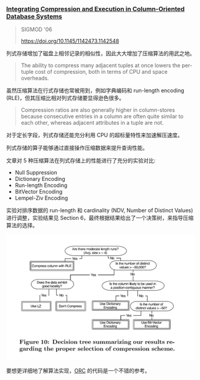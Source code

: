 ### [Integrating Compression and Execution in Column-Oriented Database Systems](../assets/pdfs/c-store-compression.pdf)

> SIGMOD '06
>
> https://doi.org/10.1145/1142473.1142548

列式存储增加了磁盘上相邻记录的相似性，因此大大增加了压缩算法的用武之地。

> The ability to compress many adjacent tuples at once lowers the per-tuple cost of compression,
> both in terms of CPU and space overheads.

虽然压缩算法在行式存储也常被用到，例如字典编码和 run-length encoding (RLE)，但其压缩比相对列式存储要显得逊色很多。

> Compression ratios are also generally higher in column-stores because consecutive entries in a
> column are often quite similar to each other, whereas adjacent attributes in a tuple are not.

对于定长字段，列式存储还能充分利用 CPU 的超标量特性来加速解压速度。

列式存储的算子能够通过直接操作压缩数据来提升查询性能。

文章对 5 种压缩算法在列式存储上的性能进行了充分的实验对比:

- Null Suppression
- Dictionary Encoding
- Run-length Encoding
- BitVector Encoding
- Lempel-Ziv Encoding

实验对排序数据的 run-length 和 cardinality (NDV, Number of Distinct Values) 进行调整，实验结果见 Section 6，最终根据结果给出了一个决策树，来指导压缩算法的选择。

![Decision tree](../assets/images/c-store-compression-decision-tree.jpg)

要想更详细地了解算法实现，[ORC](https://github.com/apache/orc) 的代码是一个不错的参考。
